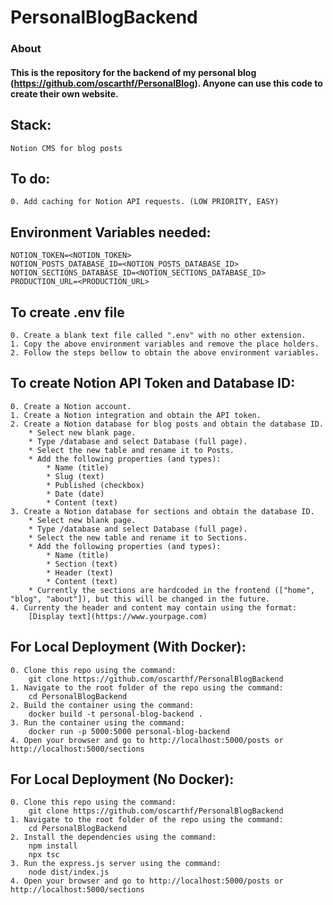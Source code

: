 # PersonalBlogBackend

### About
#### This is the repository for the backend of my personal blog (https://github.com/oscarthf/PersonalBlog). Anyone can use this code to create their own website.

## Stack:

```
Notion CMS for blog posts
```

## To do:

```
0. Add caching for Notion API requests. (LOW PRIORITY, EASY)
```

## Environment Variables needed:

```
NOTION_TOKEN=<NOTION_TOKEN>
NOTION_POSTS_DATABASE_ID=<NOTION_POSTS_DATABASE_ID>
NOTION_SECTIONS_DATABASE_ID=<NOTION_SECTIONS_DATABASE_ID>
PRODUCTION_URL=<PRODUCTION_URL>
```

## To create .env file

```
0. Create a blank text file called ".env" with no other extension.
1. Copy the above environment variables and remove the place holders.
2. Follow the steps bellow to obtain the above environment variables.
```

## To create Notion API Token and Database ID:

```
0. Create a Notion account.
1. Create a Notion integration and obtain the API token.
2. Create a Notion database for blog posts and obtain the database ID.
    * Select new blank page.
    * Type /database and select Database (full page).
    * Select the new table and rename it to Posts.
    * Add the following properties (and types):
        * Name (title)
        * Slug (text)
        * Published (checkbox)
        * Date (date)
        * Content (text)
3. Create a Notion database for sections and obtain the database ID.
    * Select new blank page.
    * Type /database and select Database (full page).
    * Select the new table and rename it to Sections.
    * Add the following properties (and types):
        * Name (title)
        * Section (text)
        * Header (text)
        * Content (text)
    * Currently the sections are hardcoded in the frontend (["home", "blog", "about"]), but this will be changed in the future.
4. Currenty the header and content may contain using the format:
    [Display text](https://www.yourpage.com)
```

## For Local Deployment (With Docker):

```
0. Clone this repo using the command:
    git clone https://github.com/oscarthf/PersonalBlogBackend
1. Navigate to the root folder of the repo using the command:
    cd PersonalBlogBackend
2. Build the container using the command:
    docker build -t personal-blog-backend .
3. Run the container using the command:
    docker run -p 5000:5000 personal-blog-backend
4. Open your browser and go to http://localhost:5000/posts or http://localhost:5000/sections
```

## For Local Deployment (No Docker):

```
0. Clone this repo using the command:
    git clone https://github.com/oscarthf/PersonalBlogBackend
1. Navigate to the root folder of the repo using the command:
    cd PersonalBlogBackend
2. Install the dependencies using the command:
    npm install
    npx tsc
3. Run the express.js server using the command:
    node dist/index.js
4. Open your browser and go to http://localhost:5000/posts or http://localhost:5000/sections
```
